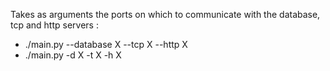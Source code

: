 Takes as arguments the ports on which to communicate with the database, tcp and http servers :
- ./main.py --database X --tcp X --http X
- ./main.py -d X -t X -h X
